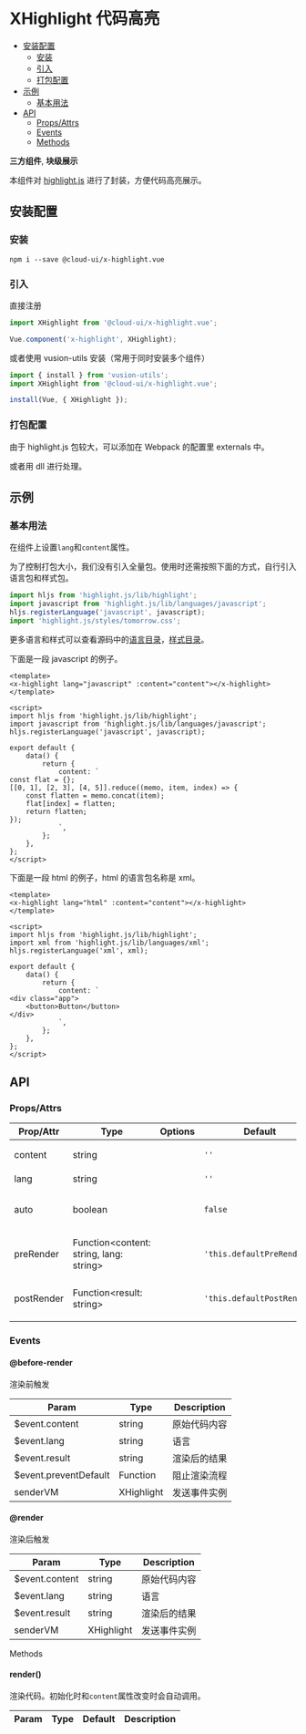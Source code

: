 <!-- 该 README.md 根据 api.yaml 和 docs/*.md 自动生成，为了方便在 GitHub 和 NPM 上查阅。如需修改，请查看源文件 -->

# XHighlight 代码高亮

- [安装配置](#安装配置)
    - [安装](#安装)
    - [引入](#引入)
    - [打包配置](#打包配置)
- [示例](#示例)
    - [基本用法](#基本用法)
- [API]()
    - [Props/Attrs](#propsattrs)
    - [Events](#events)
    - [Methods](#methods)

**三方组件**, **块级展示**

本组件对 [highlight.js](https://highlightjs.org/usage/) 进行了封装，方便代码高亮展示。

## 安装配置
### 安装

``` shell
npm i --save @cloud-ui/x-highlight.vue
```

### 引入

直接注册

``` js
import XHighlight from '@cloud-ui/x-highlight.vue';

Vue.component('x-highlight', XHighlight);
```

或者使用 vusion-utils 安装（常用于同时安装多个组件）

``` js
import { install } from 'vusion-utils';
import XHighlight from '@cloud-ui/x-highlight.vue';

install(Vue, { XHighlight });
```

### 打包配置

由于 highlight.js 包较大，可以添加在 Webpack 的配置里 externals 中。

或者用 dll 进行处理。

## 示例
### 基本用法

在组件上设置`lang`和`content`属性。

为了控制打包大小，我们没有引入全量包。使用时还需按照下面的方式，自行引入语言包和样式包。

``` js
import hljs from 'highlight.js/lib/highlight';
import javascript from 'highlight.js/lib/languages/javascript';
hljs.registerLanguage('javascript', javascript);
import 'highlight.js/styles/tomorrow.css';
```

更多语言和样式可以查看源码中的[语言目录](https://github.com/highlightjs/highlight.js/tree/master/src/languages)，[样式目录](https://github.com/highlightjs/highlight.js/tree/master/src/styles)。

下面是一段 javascript 的例子。

``` vue
<template>
<x-highlight lang="javascript" :content="content"></x-highlight>
</template>

<script>
import hljs from 'highlight.js/lib/highlight';
import javascript from 'highlight.js/lib/languages/javascript';
hljs.registerLanguage('javascript', javascript);

export default {
    data() {
        return {
            content: `
const flat = {};
[[0, 1], [2, 3], [4, 5]].reduce((memo, item, index) => {
    const flatten = memo.concat(item);
    flat[index] = flatten;
    return flatten;
});
            `,
        };
    },
};
</script>
```

下面是一段 html 的例子，html 的语言包名称是 xml。

``` vue
<template>
<x-highlight lang="html" :content="content"></x-highlight>
</template>

<script>
import hljs from 'highlight.js/lib/highlight';
import xml from 'highlight.js/lib/languages/xml';
hljs.registerLanguage('xml', xml);

export default {
    data() {
        return {
            content: `
<div class="app">
    <button>Button</button>
</div>
            `,
        };
    },
};
</script>
```

## API
### Props/Attrs

| Prop/Attr | Type | Options | Default | Description |
| --------- | ---- | ------- | ------- | ----------- |
| content | string |  | `''` | 原始代码内容 |
| lang | string |  | `''` | 语言 |
| auto | boolean |  | `false` | 是否自动探测代码中的语言 |
| preRender | Function\<content: string, lang: string\> |  | `'this.defaultPreRender'` | 渲染前对代码的处理函数 |
| postRender | Function\<result: string\> |  | `'this.defaultPostRender'` | 渲染后对结果的处理函数 |

### Events

#### @before-render

渲染前触发

| Param | Type | Description |
| ----- | ---- | ----------- |
| $event.content | string | 原始代码内容 |
| $event.lang | string | 语言 |
| $event.result | string | 渲染后的结果 |
| $event.preventDefault | Function | 阻止渲染流程 |
| senderVM | XHighlight | 发送事件实例 |

#### @render

渲染后触发

| Param | Type | Description |
| ----- | ---- | ----------- |
| $event.content | string | 原始代码内容 |
| $event.lang | string | 语言 |
| $event.result | string | 渲染后的结果 |
| senderVM | XHighlight | 发送事件实例 |

Methods

#### render()

渲染代码。初始化时和`content`属性改变时会自动调用。

| Param | Type | Default | Description |
| ----- | ---- | ------- | ----------- |

